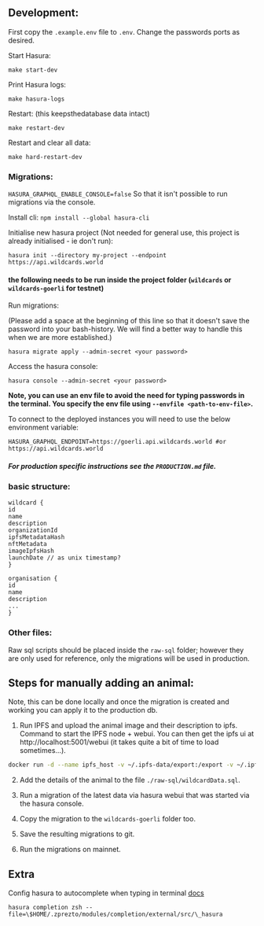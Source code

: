 ## Development:

First copy the `.example.env` file to `.env`. Change the passwords ports as desired.

Start Hasura:

```
make start-dev
```

Print Hasura logs:

```
make hasura-logs
```

Restart: (this keepsthedatabase data intact)

```
make restart-dev
```

Restart and clear all data:

```
make hard-restart-dev
```

### Migrations:

`HASURA_GRAPHQL_ENABLE_CONSOLE=false` So that it isn't possible to run migrations via the console.

Install cli: `npm install --global hasura-cli`

Initialise new hasura project (Not needed for general use, this project is already initialised - ie don't run):

```
hasura init --directory my-project --endpoint https://api.wildcards.world
```

#### the following needs to be run inside the project folder (`wildcards` or `wildcards-goerli` for testnet)

Run migrations:

(Please add a space at the beginning of this line so that it doesn't save the password into your bash-history. We will find a better way to handle this when we are more established.)

```
hasura migrate apply --admin-secret <your password>
```

Access the hasura console:

```
hasura console --admin-secret <your password>
```

**Note, you can use an env file to avoid the need for typing passwords in the terminal. You specify the env file using `--envfile <path-to-env-file>`.**

To connect to the deployed instances you will need to use the below environment variable:

```
HASURA_GRAPHQL_ENDPOINT=https://goerli.api.wildcards.world #or https://api.wildcards.world
```

#### _For production specific instructions see the `PRODUCTION.md` file._

### basic structure:

```
wildcard {
id
name
description
organizationId
ipfsMetadataHash
nftMetadata
imageIpfsHash
launchDate // as unix timestamp?
}
```

```
organisation {
id
name
description
...
}
```

### Other files:

Raw sql scripts should be placed inside the `raw-sql` folder; however they are only used for reference, only the migrations will be used in production.

## Steps for manually adding an animal:

Note, this can be done locally and once the migration is created and working you can apply it to the production db.

1. Run IPFS and upload the animal image and their description to ipfs. Command to start the IPFS node + webui. You can then get the ipfs ui at http://localhost:5001/webui (it takes quite a bit of time to load sometimes...).

```bash
docker run -d --name ipfs_host -v ~/.ipfs-data/export:/export -v ~/.ipfs-data/data:/data/ipfs -p 4001:4001 -p 8099:8080 -p 5001:5001 ipfs/go-ipfs:latest
```

2. Add the details of the animal to the file `./raw-sql/wildcardData.sql`.

3. Run a migration of the latest data via hasura webui that was started via the hasura console.

4. Copy the migration to the `wildcards-goerli` folder too.

5. Save the resulting migrations to git.

6. Run the migrations on mainnet.

## Extra

Config hasura to autocomplete when typing in terminal [docs](https://hasura.io/docs/1.0/graphql/manual/hasura-cli/hasura_completion.html#hasura-completion)

```
hasura completion zsh --file=\$HOME/.zprezto/modules/completion/external/src/\_hasura
```
